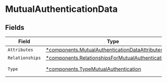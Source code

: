 # MutualAuthenticationData


## Fields

| Field                                                                                                                     | Type                                                                                                                      | Required                                                                                                                  | Description                                                                                                               |
| ------------------------------------------------------------------------------------------------------------------------- | ------------------------------------------------------------------------------------------------------------------------- | ------------------------------------------------------------------------------------------------------------------------- | ------------------------------------------------------------------------------------------------------------------------- |
| `Attributes`                                                                                                              | [*components.MutualAuthenticationDataAttributes](../../models/shared/mutualauthenticationdataattributes.md)               | :heavy_minus_sign:                                                                                                        | N/A                                                                                                                       |
| `Relationships`                                                                                                           | [*components.RelationshipsForMutualAuthenticationInput](../../models/shared/relationshipsformutualauthenticationinput.md) | :heavy_minus_sign:                                                                                                        | N/A                                                                                                                       |
| `Type`                                                                                                                    | [*components.TypeMutualAuthentication](../../models/shared/typemutualauthentication.md)                                   | :heavy_minus_sign:                                                                                                        | Resource type                                                                                                             |
